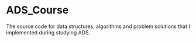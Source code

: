 # ADS_Course
The source code for data structures, algorithms and problem solutions that I implemented during studying ADS. 
